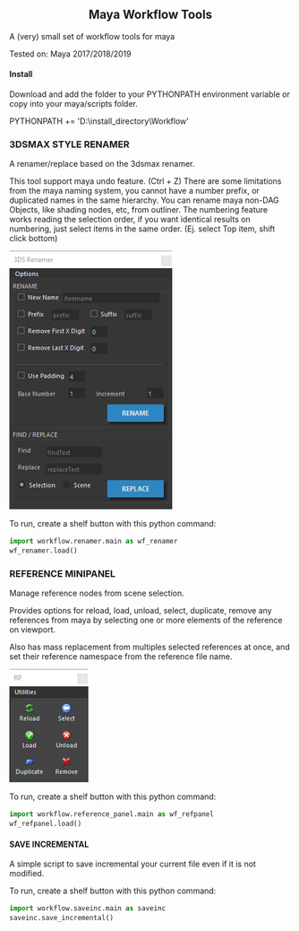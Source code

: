 <center><h2>Maya Workflow Tools</h2></center>

A (very) small set of workflow tools for maya

Tested on:
Maya 2017/2018/2019

#### Install

Download and add the folder to your PYTHONPATH environment variable or copy into your maya/scripts folder.

PYTHONPATH += 'D:\install_directory\Workflow'

### 3DSMAX STYLE RENAMER
A renamer/replace based on the 3dsmax renamer.

This tool support maya undo feature. (Ctrl + Z)
There are some limitations from the maya naming system, you cannot have a number prefix, or duplicated names in the same hierarchy.
You can rename maya non-DAG Objects, like shading nodes, etc, from outliner.
The numbering feature works reading the selection order, if you want identical results on numbering, just select items in the same order. (Ej. select Top item, shift click bottom)

![renamer screenshot](https://github.com/MaxRocamora/MayaWorkflow/blob/master/workflow/img/renamer.png?raw=true>)

To run, create a shelf button with this python command:
```python
import workflow.renamer.main as wf_renamer
wf_renamer.load()
```

### REFERENCE MINIPANEL
Manage reference nodes from scene selection.

Provides options for reload, load, unload, select, duplicate, remove any references from maya by selecting one or more elements of the reference on viewport.

Also has mass replacement from multiples selected references at once, and set their reference namespace from the reference file name.

![renamer screenshot](https://github.com/MaxRocamora/MayaWorkflow/blob/master/workflow/img/refpanel.png?raw=true>)

To run, create a shelf button with this python command:
```python
import workflow.reference_panel.main as wf_refpanel
wf_refpanel.load()
```

#### SAVE INCREMENTAL
A simple script to save incremental your current file even if it is not modified.

To run, create a shelf button with this python command:
```python
import workflow.saveinc.main as saveinc
saveinc.save_incremental()
```
